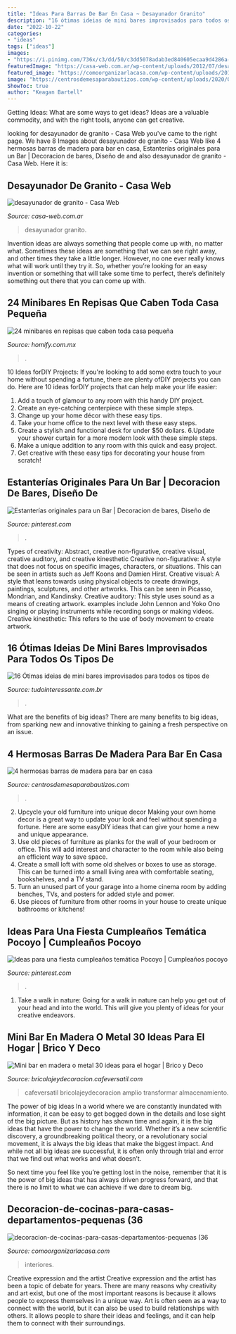 ```yaml
---
title: "Ideas Para Barras De Bar En Casa ~ Desayunador Granito"
description: "16 ótimas ideias de mini bares improvisados para todos os tipos de"
date: "2022-10-22"
categories:
- "ideas"
tags: ["ideas"]
images:
- "https://i.pinimg.com/736x/c3/dd/50/c3dd5078adab3ed840605ecaa9d4286a--bar-interior-interior-ideas.jpg"
featuredImage: "https://casa-web.com.ar/wp-content/uploads/2012/07/desayunador-de-granito.jpg"
featured_image: "https://comoorganizarlacasa.com/wp-content/uploads/2015/12/decoracion-de-cocinas-para-casas-departamentos-pequenas-36.jpg"
image: "https://centrosdemesaparabautizos.com/wp-content/uploads/2020/02/barras-de-madera-para-bar-vintage.jpg"
ShowToc: true
author: "Keagan Bartell"
---
```



Getting Ideas: What are some ways to get ideas?
Ideas are a valuable commodity, and with the right tools, anyone can get creative.

	

		
looking for desayunador de granito - Casa Web you've came to the right page. We have 8 Images about desayunador de granito - Casa Web like 4 hermosas barras de madera para bar en casa, Estanterías originales para un Bar | Decoracion de bares, Diseño de and also desayunador de granito - Casa Web. Here it is:
		
    
## Desayunador De Granito - Casa Web

<img loading=lazy src="https://casa-web.com.ar/wp-content/uploads/2012/07/desayunador-de-granito.jpg" onerror="this.onerror=null;this.src='https://tse1.mm.bing.net/th?id=OIP.AgIb48qz7_4i9ltZ7xeKZgAAAA&amp;pid=15.1';" alt="desayunador de granito - Casa Web">

_Source: casa-web.com.ar_

>desayunador granito. 

	

Invention ideas are always something that people come up with, no matter what. Sometimes these ideas are something that we can see right away, and other times they take a little longer. However, no one ever really knows what will work until they try it. So, whether you’re looking for an easy invention or something that will take some time to perfect, there’s definitely something out there that you can come up with.

    
## 24 Minibares En Repisas Que Caben Toda Casa Pequeña

<img loading=lazy src="https://images.homify.com/c_fill,f_auto,q_auto,w_490/v1443709865/p/photo/image/962655/porta_bottiglie_con_porta_bicchieri.jpg" onerror="this.onerror=null;this.src='https://tse4.mm.bing.net/th?id=OIP.35iGx8HD6wlvlxUEizkLQQHaKe&amp;pid=15.1';" alt="24 minibares en repisas que caben toda casa pequeña">

_Source: homify.com.mx_

>. 

	

10 Ideas forDIY Projects:
If you're looking to add some extra touch to your home without spending a fortune, there are plenty ofDIY projects you can do. Here are 10 ideas forDIY projects that can help make your life easier:
1. Add a touch of glamour to any room with this handy DIY project.
2. Create an eye-catching centerpiece with these simple steps.
3. Change up your home décor with these easy tips.
4. Take your home office to the next level with these easy steps.
5. Create a stylish and functional desk for under $50 dollars. 
6.Update your shower curtain for a more modern look with these simple steps. 
7. Make a unique addition to any room with this quick and easy project. 
8. Get creative with these easy tips for decorating your house from scratch!

    
## Estanterías Originales Para Un Bar | Decoracion De Bares, Diseño De

<img loading=lazy src="https://i.pinimg.com/736x/c3/dd/50/c3dd5078adab3ed840605ecaa9d4286a--bar-interior-interior-ideas.jpg" onerror="this.onerror=null;this.src='https://tse1.mm.bing.net/th?id=OIP.segI5pYFtaAfBwouk9CswQHaE7&amp;pid=15.1';" alt="Estanterías originales para un Bar | Decoracion de bares, Diseño de">

_Source: pinterest.com_

>. 

	

Types of creativity: Abstract, creative non-figurative, creative visual, creative auditory, and creative kinesthetic
Creative non-figurative: A style that does not focus on specific images, characters, or situations. This can be seen in artists such as Jeff Koons and Damien Hirst. Creative visual: A style that leans towards using physical objects to create drawings, paintings, sculptures, and other artworks. This can be seen in Picasso, Mondrian, and Kandinsky. Creative auditory: This style uses sound as a means of creating artwork. examples include John Lennon and Yoko Ono singing or playing instruments while recording songs or making videos. Creative kinesthetic: This refers to the use of body movement to create artwork.

    
## 16 Ótimas Ideias De Mini Bares Improvisados Para Todos Os Tipos De

<img loading=lazy src="https://static.tudointeressante.com.br/uploads/2015/06/pequenos-bares-para-a-casa-3.jpg" onerror="this.onerror=null;this.src='https://tse1.mm.bing.net/th?id=OIP.LBJafNP8sN-LmY5dZCbTZQHaJ4&amp;pid=15.1';" alt="16 Ótimas ideias de mini bares improvisados para todos os tipos de">

_Source: tudointeressante.com.br_

>. 

	

What are the benefits of big ideas?
There are many benefits to big ideas, from sparking new and innovative thinking to gaining a fresh perspective on an issue.

    
## 4 Hermosas Barras De Madera Para Bar En Casa

<img loading=lazy src="https://centrosdemesaparabautizos.com/wp-content/uploads/2020/02/barras-de-madera-para-bar-vintage.jpg" onerror="this.onerror=null;this.src='https://tse3.mm.bing.net/th?id=OIP.O1FtqA_soDsM3xmCOsFtzQAAAA&amp;pid=15.1';" alt="4 hermosas barras de madera para bar en casa">

_Source: centrosdemesaparabautizos.com_

>. 

	

2. Upcycle your old furniture into unique decor
Making your own home decor is a great way to update your look and feel without spending a fortune. Here are some easyDIY ideas that can give your home a new and unique appearance. 
1. Use old pieces of furniture as planks for the wall of your bedroom or office. This will add interest and character to the room while also being an efficient way to save space.
2. Create a small loft with some old shelves or boxes to use as storage. This can be turned into a small living area with comfortable seating, bookshelves, and a TV stand.
3. Turn an unused part of your garage into a home cinema room by adding benches, TVs, and posters for added style and power.
4. Use pieces of furniture from other rooms in your house to create unique bathrooms or kitchens!

    
## Ideas Para Una Fiesta Cumpleaños Temática Pocoyo | Cumpleaños Pocoyo

<img loading=lazy src="https://i.pinimg.com/736x/aa/6b/74/aa6b744ed0540bedc1f9f880565b2f91.jpg" onerror="this.onerror=null;this.src='https://tse2.mm.bing.net/th?id=OIP.X08OSaC3eP1aLZm7TjanPAHaKZ&amp;pid=15.1';" alt="Ideas para una fiesta cumpleaños temática Pocoyo | Cumpleaños pocoyo">

_Source: pinterest.com_

>. 

	

1) Take a walk in nature: Going for a walk in nature can help you get out of your head and into the world. This will give you plenty of ideas for your creative endeavors.

    
## Mini Bar En Madera O Metal 30 Ideas Para El Hogar | Brico Y Deco

<img loading=lazy src="https://bricolajeydecoracion.cafeversatil.com/wp-content/uploads/2015/01/000.jpg" onerror="this.onerror=null;this.src='https://tse2.mm.bing.net/th?id=OIP.-bHW0oIkCY-rLuoMecFYOQHaJ3&amp;pid=15.1';" alt="Mini bar en madera o metal 30 ideas para el hogar | Brico y Deco">

_Source: bricolajeydecoracion.cafeversatil.com_

>cafeversatil bricolajeydecoracion amplio transformar almacenamiento. 

	

The power of big ideas
In a world where we are constantly inundated with information, it can be easy to get bogged down in the details and lose sight of the big picture. But as history has shown time and again, it is the big ideas that have the power to change the world.
Whether it’s a new scientific discovery, a groundbreaking political theory, or a revolutionary social movement, it is always the big ideas that make the biggest impact. And while not all big ideas are successful, it is often only through trial and error that we find out what works and what doesn’t.

So next time you feel like you’re getting lost in the noise, remember that it is the power of big ideas that has always driven progress forward, and that there is no limit to what we can achieve if we dare to dream big.

    
## Decoracion-de-cocinas-para-casas-departamentos-pequenas (36

<img loading=lazy src="https://comoorganizarlacasa.com/wp-content/uploads/2015/12/decoracion-de-cocinas-para-casas-departamentos-pequenas-36.jpg" onerror="this.onerror=null;this.src='https://tse2.mm.bing.net/th?id=OIP.N-R2oaVGmlNeARyYgfyedwAAAA&amp;pid=15.1';" alt="decoracion-de-cocinas-para-casas-departamentos-pequenas (36">

_Source: comoorganizarlacasa.com_

>interiores. 

	

Creative expression and the artist
Creative expression and the artist has been a topic of debate for years. There are many reasons why creativity and art exist, but one of the most important reasons is because it allows people to express themselves in a unique way. Art is often seen as a way to connect with the world, but it can also be used to build relationships with others. It allows people to share their ideas and feelings, and it can help them to connect with their surroundings.

